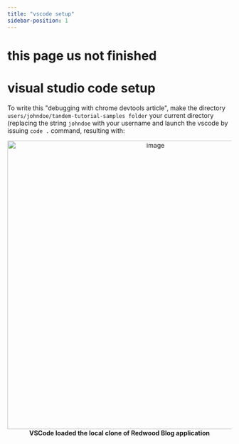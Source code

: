 ```yaml
---
title: "vscode setup"
sidebar-position: 1
---
```


# this page us not finished

# visual studio code setup


To write this "debugging with chrome devtools article", make the directory `users/johndoe/tandem-tutorial-samples folder` your current directory (replacing the string `johndoe` with your username and launch the vscode by issuing `code .` command, resulting with:

<p align="center">
<img width="650" alt="image" src="https://user-images.githubusercontent.com/2712405/167319253-d964d7b5-325d-4420-9fe1-d3ef448003bb.png"/>
<br/>
<b>VSCode loaded the local clone of  Redwood Blog application</b>
</p>
<br/>
